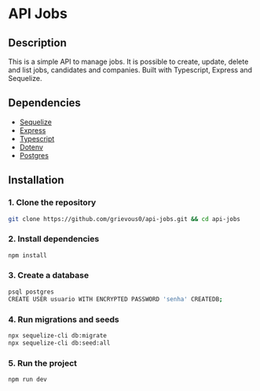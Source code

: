 # API Jobs
## Description
This is a simple API to manage jobs. It is possible to create, update, delete and list jobs, candidates and companies.
Built with Typescript, Express and Sequelize.

## Dependencies
- [Sequelize](https://sequelize.org/)
- [Express](https://expressjs.com/)
- [Typescript](https://www.typescriptlang.org/)
- [Dotenv](https://www.npmjs.com/package/dotenv)
- [Postgres](https://www.postgresql.org/)

## Installation

### 1. Clone the repository
```bash
git clone https://github.com/grievous0/api-jobs.git && cd api-jobs
```

### 2. Install dependencies
```bash
npm install
```

### 3. Create a database
```bash
psql postgres
CREATE USER usuario WITH ENCRYPTED PASSWORD 'senha' CREATEDB;
```

### 4. Run migrations and seeds
```bash
npx sequelize-cli db:migrate
npx sequelize-cli db:seed:all
```

### 5. Run the project
```bash
npm run dev
```
